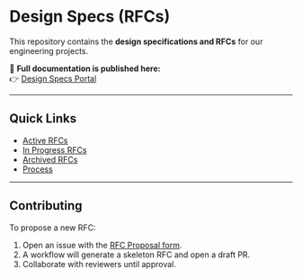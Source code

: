 # Design Specs (RFCs)

This repository contains the **design specifications and RFCs** for our engineering projects.

📖 **Full documentation is published here:**  
👉 [Design Specs Portal](https://your-org.github.io/design-specs/)

---

## Quick Links
- [Active RFCs](docs/RFC_INDEX.md)
- [In Progress RFCs](docs/IN_PROGRESS_INDEX.md)
- [Archived RFCs](docs/archive/RFC_ARCHIVE_INDEX.md)
- [Process](docs/PROCESS.md)

---

## Contributing
To propose a new RFC:
1. Open an issue with the [RFC Proposal form](../../issues/new?template=rfc-proposal.yml).
2. A workflow will generate a skeleton RFC and open a draft PR.
3. Collaborate with reviewers until approval.

